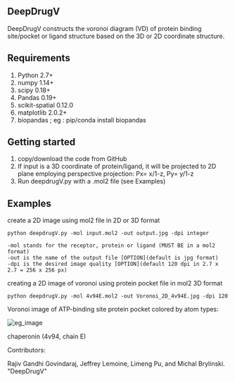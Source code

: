 ## DeepDrugV
DeepDrugV constructs the voronoi diagram (VD) of protein binding site/pocket or ligand structure based on the 3D or 2D coordinate structure. 
                                                         
## Requirements
1. Python 2.7+
2. numpy 1.14+
3. scipy 0.18+
4. Pandas 0.19+
5. scikit-spatial 0.12.0
6. matplotlib 2.0.2+
7. biopandas ; eg : pip/conda install biopandas  

## Getting started

1. copy/download the code from GitHub
2. If input is a 3D coordinate of protein/ligand, it will be projected to 2D plane employing perspective projection: Px= x/1-z, Py= y/1-z
3. Run deepdrugV.py with a .mol2 file (see Examples)

## Examples

create a 2D image using mol2 file in 2D or 3D format

    python deepdrugV.py -mol input.mol2 -out output.jpg -dpi integer 
    
    -mol stands for the receptor, protein or ligand (MUST BE in a mol2 format)
    -out is the name of the output file [OPTION](default is jpg format)
    -dpi is the desired image quality [OPTION](default 120 dpi in 2.7 x 2.7 = 256 x 256 px)

creating a 2D image of voronoi using protein pocket file in mol2 3D format

    python deepdrugV.py -mol 4v94E.mol2 -out Voronoi_2D_4v94E.jpg -dpi 120   
    
Voronoi image of ATP-binding site protein pocket colored by atom types:
 
![eg_image](https://github.com/rajiv03/DeepDrugV/blob/master/Voronoi_2D_4v94E.) 

chaperonin (4v94, chain E)

Contributors:

Rajiv Gandhi Govindaraj, Jeffrey Lemoine, Limeng Pu, and Michal Brylinski. "DeepDrugV"
